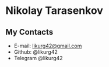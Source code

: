 # Nikolay Tarasenkov

## My Contacts

- E-mail: likurg42@gmail.com
- Github: @likurg42
- Telegram @likurg42
